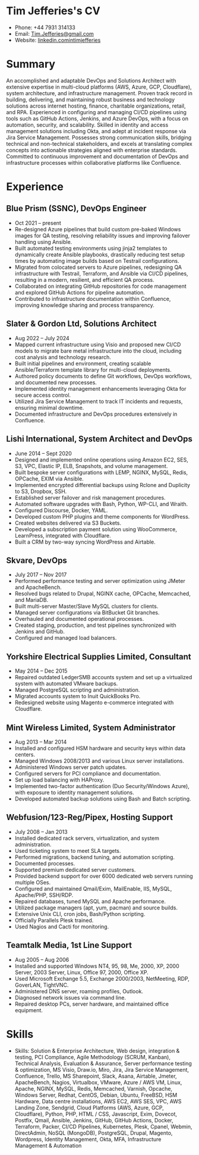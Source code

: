 # Tim Jefferies's CV

- Phone: +44 7931 314133
- Email: [Tim.Jefferies@gmail.com](mailto:Tim.Jefferies@gmail.com)
- Website: [linkedin.comintimjefferies](https://linkedin.com/in/timjefferies)


# Summary

An accomplished and adaptable DevOps and Solutions Architect with extensive expertise in multi-cloud platforms (AWS, Azure, GCP, Cloudflare), system architecture, and infrastructure management. Proven track record in building, delivering, and maintaining robust business and technology solutions across internet hosting, finance, charitable organizations, retail, and RPA. Experienced in configuring and managing CI/CD pipelines using tools such as GitHub Actions, Jenkins, and Azure DevOps, with a focus on automation, security, and scalability. Skilled in identity and access management solutions including Okta, and adept at incident response via Jira Service Management. Possesses strong communication skills, bridging technical and non-technical stakeholders, and excels at translating complex concepts into actionable strategies aligned with enterprise standards. Committed to continuous improvement and documentation of DevOps and infrastructure processes within collaborative platforms like Confluence.

# Experience

## Blue Prism (SSNC), DevOps Engineer

- Oct 2021 – present
- Re-designed Azure pipelines that build custom pre-baked Windows images for QA testing, resolving reliability issues and improving failover handling using Ansible.
- Built automated testing environments using jinja2 templates to dynamically create Ansible playbooks, drastically reducing test setup times by automating image builds based on Testrail configurations.
- Migrated from colocated servers to Azure pipelines, redesigning QA infrastructure with Testrail, Terraform, and Ansible via CI/CD pipelines, resulting in a modern, resilient, and efficient QA process.
- Collaborated on integrating GitHub repositories for code management and explored GitHub Actions for pipeline automation.
- Contributed to infrastructure documentation within Confluence, improving knowledge sharing and process transparency.

## Slater & Gordon Ltd, Solutions Architect

- Aug 2022 – July 2024
- Mapped current infrastructure using Visio and proposed new CI/CD models to migrate bare metal infrastructure into the cloud, including cost analysis and technology research.
- Built initial pipelines and environment, creating scalable Ansible/Terraform template library for multi-cloud deployments.
- Authored policy documents to define Git workflows, DevOps workflows, and documented new processes.
- Implemented identity management enhancements leveraging Okta for secure access control.
- Utilized Jira Service Management to track IT incidents and requests, ensuring minimal downtime.
- Documented infrastructure and DevOps procedures extensively in Confluence.

## Lishi International, System Architect and DevOps

- June 2014 – Sept 2020
- Designed and implemented online operations using Amazon EC2, SES, S3, VPC, Elastic IP, ELB, Snapshots, and volume management.
- Built bespoke server configurations with LEMP, NGINX, MySQL, Redis, OPCache, EXIM via Ansible.
- Implemented encrypted differential backups using Rclone and Duplicity to S3, Dropbox, SSH.
- Established server failover and risk management procedures.
- Automated software upgrades with Bash, Python, WP-CLI, and Wraith.
- Configured Discourse, Docker, YAML.
- Developed custom PHP plugins and theme components for WordPress.
- Created websites delivered via S3 Buckets.
- Developed a subscription payment solution using WooCommerce, LearnPress, integrated with Cloudflare.
- Built a CRM by two-way syncing WordPress and Airtable.

## Skvare, DevOps

- July 2017 – Nov 2017
- Performed performance testing and server optimization using JMeter and ApacheBench.
- Resolved bugs related to Drupal, NGINX cache, OPCache, Memcached, and MariaDB.
- Built multi-server Master/Slave MySQL clusters for clients.
- Managed server configurations via BitBucket Git branches.
- Overhauled and documented operational processes.
- Created staging, production, and test pipelines synchronized with Jenkins and GitHub.
- Configured and managed load balancers.

## Yorkshire Electrical Supplies Limited, Consultant

- May 2014 – Dec 2015
- Repaired outdated LedgerSMB accounts system and set up a virtualized system with automated VMware backups.
- Managed PostgreSQL scripting and administration.
- Migrated accounts system to Inuit QuickBooks Pro.
- Redesigned website using Magento e-commerce integrated with Cloudflare.

## Mint Wireless Limited, System Administrator

- Aug 2013 – Mar 2014
- Installed and configured HSM hardware and security keys within data centers.
- Managed Windows 2008/2013 and various Linux server installations.
- Administered Windows server patch updates.
- Configured servers for PCI compliance and documentation.
- Set up load balancing with HAProxy.
- Implemented two-factor authentication (Duo Security/Windows Azure), with exposure to identity management solutions.
- Developed automated backup solutions using Bash and Batch scripting.

## Webfusion/123-Reg/Pipex, Hosting Support

- July 2008 – Jan 2013
- Installed dedicated rack servers, virtualization, and system administration.
- Used ticketing system to meet SLA targets.
- Performed migrations, backend tuning, and automation scripting.
- Documented processes.
- Supported premium dedicated server customers.
- Provided backend support for over 6000 dedicated web servers running multiple OSes.
- Configured and maintained Qmail/Exim, MailEnable, IIS, MySQL, Apache/PHP, SSH/RDP.
- Repaired databases, tuned MySQL and Apache performance.
- Utilized package managers (apt, yum, pacman) and source builds.
- Extensive Unix CLI, cron jobs, Bash/Python scripting.
- Officially Parallels Plesk trained.
- Used Nagios and Cacti for monitoring.

## Teamtalk Media, 1st Line Support

- Aug 2005 – Aug 2006
- Installed and supported Windows NT4, 95, 98, Me, 2000, XP, 2000 Server, 2003 Server, Linux, Office 97, 2000, Office XP.
- Used Microsoft Exchange 5.5, Exchange 2000/2003, NetMeeting, RDP, GoverLAN, TightVNC.
- Administered DNS server, roaming profiles, Outlook.
- Diagnosed network issues via command line.
- Repaired desktop PCs, server hardware, and maintained office equipment.

# Skills

- Skills: Solution & Enterprise Architecture, Web design, integration & testing, PCI Compliance, Agile Methodology (SCRUM, Kanban), Technical Analysis, Evaluation & Assurance, Server performance testing & optimization, MS Visio, Draw.io, Miro, Jira, Jira Service Management, Confluence, Trello, MS Sharepoint, Slack, Asana, Airtable, Jmeter, ApacheBench, Nagios, Virtualbox, VMware, Azure / AWS VM, Linux, Apache, NGINX, MySQL, Redis, Memcached, Varnish, Opcache, Windows Server, Redhat, CentOS, Debian, Ubuntu, FreeBSD, HSM Hardware, Data centre installations, AWS EC2, AWS SES, VPC, AWS Landing Zone, Sendgrid, Cloud Platforms (AWS, Azure, GCP, Cloudflare), Python, PHP, HTML / CSS, Javascript, Exim, Dovecot, Postfix, Qmail, Ansible, Jenkins, GitHub, GitHub Actions, Docker, Terraform, Packer, CI/CD Pipelines, Kubernetes, Plesk, Cpanel, Webmin, DirectAdmin, NoSQL (MongoDB), PostgreSQL, Drupal, Magento, Wordpress, Identity Management, Okta, MFA, Infrastructure Management & Automation
